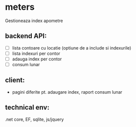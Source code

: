 # meters
Gestioneaza index apometre

## backend API:
- [ ] lista contoare cu locatie (optiune de a include si indexurile)
- [ ] lista indexuri per contor
- [ ] adauga index per contor
- [ ] consum lunar

## client:
- pagini diferite pt. adaugare index, raport consum lunar

## technical env:
.net core, EF, sqlite, js/jquery
